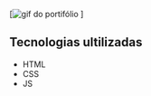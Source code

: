 [<img src = "gif-pi-portifolio.gif" alt="gif do portifólio" ahref="https://joao-guilherme-ms-dev.github.io/projeto-integrador-senac--portifolio/">
]

## Tecnologias ultilizadas
- HTML
- CSS
- JS